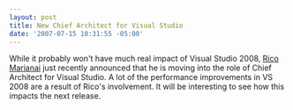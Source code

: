 ```yaml
---
layout: post
title: New Chief Architect for Visual Studio
date: '2007-07-15 10:31:55 -05:00'
---
```


While it probably won't have much real impact of Visual Studio 2008, [Rico Marianai](http://blogs.msdn.com/ricom/archive/2007/07/12/news-about-me.aspx) just recently announced that he is moving into the role of Chief Architect for Visual Studio. A lot of the performance improvements in VS 2008 are a result of Rico's involvement. It will be interesting to see how this impacts the next release.

